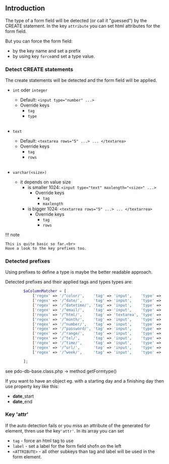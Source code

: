 ## Introduction

The type of a form field will be detected (or call it "guessed") by the CREATE statement. In the key `attribute` you can set html attributes for the form field.

But you can force the form field:

* by the key name and set a prefix
* by using key `force`and set a type value.

### Detect CREATE statements

The create statements will be detected and the form field will be applied.

* `int` oder `integer`
    * Default: `<input type="number" ...>`
    * Override keys 
        * `tag` 
        * `type`
        <br><br>

* `text`
    * Default: `<textarea rows="5" ...> ... </textarea>`
    * Override keys
        * `tag` 
        * `rows`
        <br><br>

* `varchar(<size>)`
    * it depends on value size 
        * is smaller 1024: `<input type="text" maxlength="<size>" ...>`
            * Override keys
                * `tag` 
                * `maxlength`
        * is bigger 1024: `<textarrea rows="5" ...> ... </textarrea>`
            * Override keys
                * `tag` 
                * `rows`

!!! note

    This is quite basic so far.<br>
    Have a look to the key prefixes too.

### Detected prefixes

Using prefixes to define a type is maybe the better readable approach.

Detected prefixes and their applied tags and types types are:

```php
        $aColumnMatcher = [
            ['regex' => '/^color/',    'tag' => 'input',    'type' => 'color'],
            ['regex' => '/^date/',     'tag' => 'input',    'type' => 'date'],
            ['regex' => '/^datetime/', 'tag' => 'input',    'type' => 'datetime-local'],
            ['regex' => '/^email/',    'tag' => 'input',    'type' => 'email'],
            ['regex' => '/^html/',     'tag' => 'textarea', 'type' => 'html'],
            ['regex' => '/^month/',    'tag' => 'input',    'type' => 'month'],
            ['regex' => '/^number/',   'tag' => 'input',    'type' => 'number'],
            ['regex' => '/^password/', 'tag' => 'input',    'type' => 'password'], // TODO: add dummy password in value
            ['regex' => '/^range/',    'tag' => 'input',    'type' => 'range'],
            ['regex' => '/^tel/',      'tag' => 'input',    'type' => 'tel'],
            ['regex' => '/^time/',     'tag' => 'input',    'type' => 'time'],
            ['regex' => '/^url/',      'tag' => 'input',    'type' => 'url'],
            ['regex' => '/^week/',     'tag' => 'input',    'type' => 'week'],

        ];
```

see pdo-db-base.class.php -> method getFormtype()

If you want to have an object eg. with a starting day and a finishing day then use property key like this:

* **date**_start
* **date**_end

### Key 'attr'

If the auto detection fails or you miss an attribute of the generated for element, thren use the key`'attr'`. In its array you can set 

* `tag` - force an html tag to use
* `label` - set a label for the form field shofn on the left
* `<ATTRIBUTE>` - all other subkeys than tag and label will be used in the form element. 
